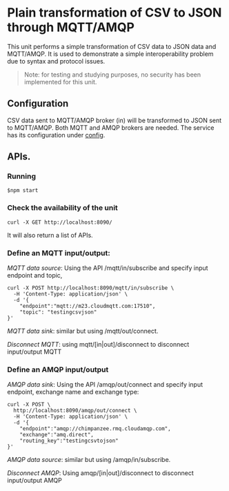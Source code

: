 # Plain transformation of CSV to JSON through MQTT/AMQP

This unit performs a simple transformation of CSV data to JSON data and MQTT/AMQP. It is used to demonstrate a simple interoperability problem due to syntax and protocol issues.

>Note: for testing and studying purposes, no security has been implemented for this unit.

## Configuration

CSV data sent to MQTT/AMQP broker (in) will be transformed to JSON sent to MQTT/AMQP. Both MQTT and AMQP brokers are needed. The service has its configuration under [config](config/).

## APIs.

### Running

```
$npm start
```

### Check the availability of the unit
```
curl -X GET http://localhost:8090/
```
It will also return a list of APIs.

### Define an MQTT input/output:

*MQTT data source*: Using the API /mqtt/in/subscribe and specify input endpoint and topic,
```
curl -X POST http://localhost:8090/mqtt/in/subscribe \
  -H 'Content-Type: application/json' \
  -d '{
	"endpoint":"mqtt://m23.cloudmqtt.com:17510",
	"topic": "testingcsvjson"
}'
```

*MQTT data sink*: similar but using /mqtt/out/connect.

*Disconnect MQTT*: using  mqtt/[in|out]/disconnect to disconnect input/output MQTT

### Define an AMQP input/output

*AMQP data sink*: Using the API /amqp/out/connect and specify input endpoint, exchange name and exchange type:
```
curl -X POST \
  http://localhost:8090/amqp/out/connect \
  -H 'Content-Type: application/json' \
  -d '{
	"endpoint":"amqp://chimpanzee.rmq.cloudamqp.com",
    "exchange":"amq.direct",
    "routing_key":"testingcsvtojson"
}'
```

*AMQP data source*: similar but using /amqp/in/subscribe.

*Disconnect AMQP*: Using  amqp/[in|out]/disconnect to disconnect input/output AMQP

